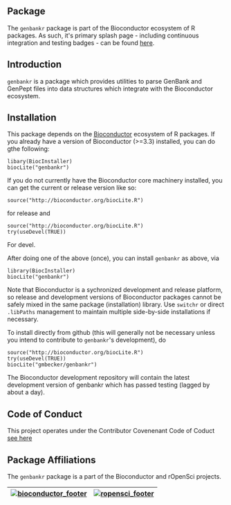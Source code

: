 ## Package

The `genbankr` package is part of the Bioconductor ecosystem of R packages. As
such, it's primary splash page - including continuous integration and testing
badges - can be found [here](https://bioconductor.org/packages/release/bioc/html/genbankr.html).


## Introduction

`genbankr` is a package which provides utilities to parse GenBank and GenPept 
files into data structures which integrate with the Bioconductor ecosystem.

## Installation

This package depends on the [Bioconductor](http://bioconductor.org) ecosystem of
R packages. If you already have a version of Bioconductor (>=3.3) installed,
you can do gthe following:

```
libary(BiocInstaller)
biocLite("genbankr")
```

If you do not currently have the Bioconductor core machinery installed, you can
get the current or release version like so:

```
source("http://bioconductor.org/biocLite.R")
``` 
for release and

```
source("http://bioconductor.org/biocLite.R")
try(useDevel(TRUE))
```
For devel.

After doing one of the above (once), you can install `genbankr` as above, via

```
library(BiocInstaller)
biocLite("genbankr")
```

Note that Bioconductor is a sychronized development and release
platform, so release and development versions of Bioconductor packages
cannot be safely mixed in the same package (installation) library. Use `switchr`
or direct `.libPaths` management to maintain multiple side-by-side installations
if necessary.

To install directly from github (this will generally not be necessary
unless you intend to contribute to `genbankr`'s development), do

```
source("http://bioconductor.org/biocLite.R")
try(useDevel(TRUE))
biocLite("gmbecker/genbankr")
```

The Bioconductor development repository will contain
the latest development version of genbankr which has passed testing (lagged
by about a day).

## Code of Conduct

This project operates under the Contributor Covenenant Code of Coduct [see here](./CONDUCT.md)

## Package Affiliations

The `genbankr` package is a part of the Bioconductor and rOpenSci projects.

| [![bioconductor_footer](http://bioconductor.org/images/logo_bioconductor.gif)](http://bioconductor.org) | [![ropensci_footer](http://ropensci.org/public_images/github_footer.png)](http://ropensci.org) |
|:-------------------------------------------------------------------------------------------------------:|:----------------------------------------------------------------------------------------------:|